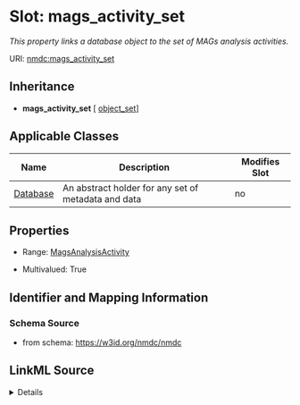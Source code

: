 # Slot: mags_activity_set


_This property links a database object to the set of MAGs analysis activities._



URI: [nmdc:mags_activity_set](https://w3id.org/nmdc/mags_activity_set)




## Inheritance

* **mags_activity_set** [ [object_set](object_set.md)]





## Applicable Classes

| Name | Description | Modifies Slot |
| --- | --- | --- |
[Database](Database.md) | An abstract holder for any set of metadata and data |  no  |







## Properties

* Range: [MagsAnalysisActivity](MagsAnalysisActivity.md)

* Multivalued: True





## Identifier and Mapping Information







### Schema Source


* from schema: https://w3id.org/nmdc/nmdc




## LinkML Source

<details>
```yaml
name: mags_activity_set
description: This property links a database object to the set of MAGs analysis activities.
from_schema: https://w3id.org/nmdc/nmdc
rank: 1000
mixins:
- object_set
domain: Database
multivalued: true
alias: mags_activity_set
domain_of:
- Database
range: MagsAnalysisActivity
inlined: true
inlined_as_list: true

```
</details>